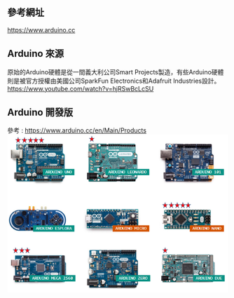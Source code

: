 ## 參考網址 
https://www.arduino.cc

## Arduino 來源
原始的Arduino硬體是從一間義大利公司Smart Projects製造，有些Arduino硬體則是被官方授權由美國公司SparkFun Electronics和Adafruit Industries設計。
https://www.youtube.com/watch?v=hjRSwBcLcSU

## Arduino 開發版
參考 : https://www.arduino.cc/en/Main/Products
![](/00.Arduino基本介紹/ArduinoProduct.png?raw=true)

